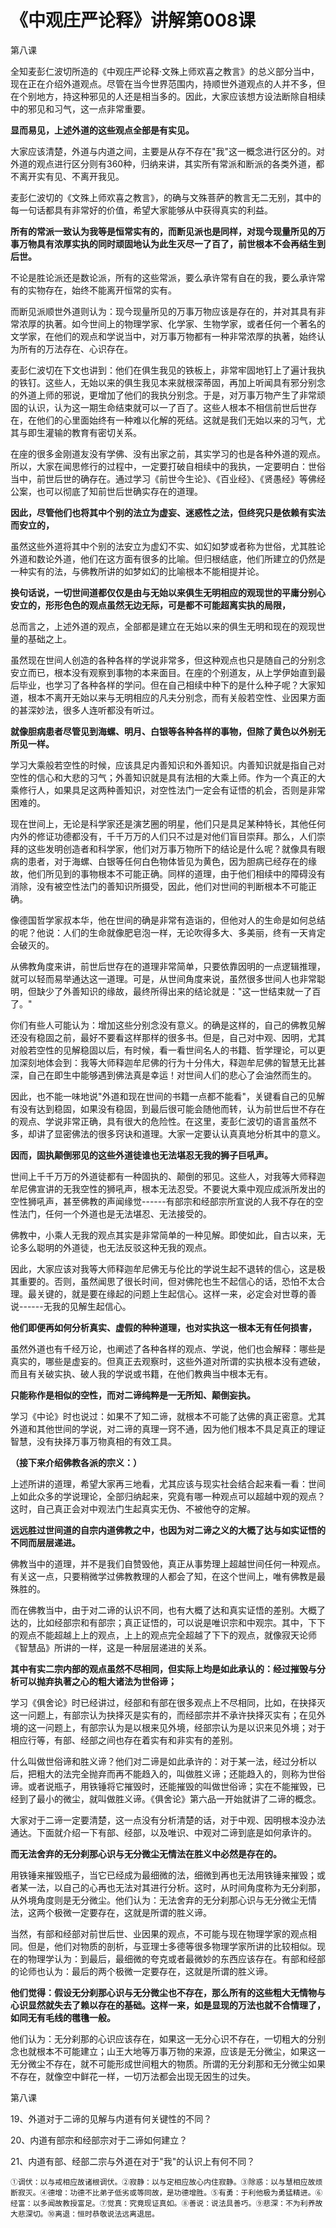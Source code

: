 # 《中观庄严论释》讲解第008课

第八课

全知麦彭仁波切所造的《中观庄严论释·文殊上师欢喜之教言》的总义部分当中，现在正在介绍外道观点。尽管在当今世界范围内，持顺世外道观点的人并不多，但在个别地方，持这种邪见的人还是相当多的。因此，大家应该想方设法断除自相续中的邪见和习气，这一点非常重要。

**显而易见，上述外道的这些观点全部是有实见。**

大家应该清楚，外道与内道之间，主要是从存不存在"我"这一概念进行区分的。对外道的观点进行区分则有360种，归纳来讲，其实所有常派和断派的各类外道，都不离开实有见、不离开我见。

麦彭仁波切的《文殊上师欢喜之教言》，的确与文殊菩萨的教言无二无别，其中的每一句话都具有非常好的价值，希望大家能够从中获得真实的利益。

**所有的常派一致认为我等是恒常实有的，而断见派也是同样，对现今现量所见的万事万物具有浓厚实执的同时顽固地认为此生灭尽一了百了，前世根本不会再结生到后世。**

不论是胜论派还是数论派，所有的这些常派，要么承许常有自在的我，要么承许常有的实物存在，始终不能离开恒常的实有。

而断见派顺世外道则认为：现今现量所见的万事万物应该是存在的，并对其具有非常浓厚的执著。如今世间上的物理学家、化学家、生物学家，或者任何一个著名的文学家，在他们的观点和学说当中，对万事万物都有一种非常浓厚的执著，始终认为所有的万法存在、心识存在。

麦彭仁波切在下文也讲到：他们在俱生我见的铁板上，非常牢固地钉上了遍计我执的铁钉。这些人，无始以来的俱生我见本来就根深蒂固，再加上听闻具有邪分别念的外道上师的邪说，更增加了他们的我执分别念。于是，对万事万物产生了非常顽固的认识，认为这一期生命结束就可以一了百了。这些人根本不相信前世后世存在，在他们的心里面始终有一种难以化解的死结。这就是我们无始以来的习气，尤其与即生灌输的教育有密切关系。

在座的很多金刚道友没有学佛、没有出家之前，其实学习的也是各种外道的观点。所以，大家在闻思修行的过程中，一定要打破自相续中的我执，一定要明白：世俗当中，前世后世的确存在。通过学习《前世今生论》、《百业经》、《贤愚经》等佛经公案，也可以彻底了知前世后世确实存在的道理。

**因此，尽管他们也将其中个别的法立为虚妄、迷惑性之法，但终究只是依赖有实法而安立的，**

虽然这些外道将其中个别的法安立为虚幻不实、如幻如梦或者称为世俗，尤其胜论外道和数论外道，他们在这方面有很多的比喻。但归根结底，他们所建立的仍然是一种实有的法，与佛教所讲的如梦如幻的比喻根本不能相提并论。

**换句话说，一切世间道都仅仅是由与无始以来俱生无明相应的观现世的平庸分别心安立的，形形色色的观点虽然无边无际，可是都不可能超离实执的局限，**

总而言之，上述外道的观点，全部都是建立在无始以来的俱生无明和现在的观现世量的基础之上。

虽然现在世间人创造的各种各样的学说非常多，但这种观点也只是随自己的分别念安立而已，根本没有观察到事物的本来面目。在座的个别道友，从上学伊始直到最后毕业，也学习了各种各样的学问。但在自己相续中种下的是什么种子呢？大家知道，根本不离开无始以来与无明相应的凡夫分别念，而有关般若空性、业因果方面的甚深妙法，很多人连听都没有听过。

**就像胆病患者尽管见到海螺、明月、白银等各种各样的事物，但除了黄色以外别无所见一样。**

学习大乘般若空性的时候，应该具足内善知识和外善知识。内善知识就是指自己对空性的信心和大悲的习气；外善知识就是具有法相的大乘上师。作为一个真正的大乘修行人，如果具足这两种善知识，对空性法门一定会有证悟的机会，否则是非常困难的。

现在世间上，无论是科学家还是演艺圈的明星，他们只是具足某种特长，其他任何内外的修证功德都没有，千千万万的人们只不过是对他们盲目崇拜。那么，人们崇拜的这些发明创造者和科学家，他们对万事万物所下的结论是什么呢？就像具有眼病的患者，对于海螺、白银等任何白色物体皆见为黄色，因为胆病已经存在的缘故，他们所见到的事物根本不可能正确。同样的道理，由于他们相续中的障碍没有消除，没有被空性法门的善知识所摄受，因此，他们对世间的判断根本不可能正确。

像德国哲学家叔本华，他在世间的确是非常有造诣的，但他对人的生命是如何总结的呢？他说：人们的生命就像肥皂泡一样，无论吹得多大、多美丽，终有一天肯定会破灭的。

从佛教角度来讲，前世后世存在的道理非常简单，只要依靠因明的一点逻辑推理，就可以轻而易举通达这一道理。可是，从世间角度来说，虽然很多世间人也非常聪明，但缺少了外善知识的缘故，最终所得出来的结论就是："这一世结束就一了百了。"

你们有些人可能认为：增加这些分别念没有意义。的确是这样的，自己的佛教见解还没有稳固之前，最好不要看这样那样的很多书。但是，自己对中观、因明，尤其对般若空性的见解稳固以后，有时候，看一看世间名人的书籍、哲学理论，可以更加深刻地体会到：我等大师释迦牟尼佛的行为十分伟大，释迦牟尼佛的智慧无比甚深，自己在即生中能够遇到佛法真是幸运！对世间人们的悲心了会油然而生的。

因此，也不能一味地说"外道和现在世间的书籍一点都不能看"，关键看自己的见解有没有达到稳固，如果没有稳固，到最后很可能会随他而转，认为前世后世不存在的观点、学说非常正确，具有很大的危险性。在这里，麦彭仁波切的语言虽然不多，却讲了显密佛法的很多窍诀和道理。大家一定要认认真真地分析其中的意义。

**因而，固执颠倒邪见的这些外道徒谁也无法堪忍无我的狮子巨吼声。**

世间上千千万万的外道徒都有一种固执的、颠倒的邪见。这些人，对我等大师释迦牟尼佛宣讲的无我空性的狮吼声，根本无法忍受。不要说大乘中观应成派所发出的空性狮吼声，甚至佛教的声闻缘觉------有部宗和经部宗所宣说的人我不存在的空性法门，任何一个外道也是无法堪忍、无法接受的。

佛教中，小乘人无我的观点其实是非常简单的一种见解。即使如此，自古以来，无论多么聪明的外道徒，也无法反驳这种无我的观点。

因此，大家应该对我等大师释迦牟尼佛无与伦比的学说生起不退转的信心，这是极其重要的。否则，虽然闻思了很长时间，但对佛陀也生不起信心的话，恐怕不太合理。最关键的，就是要在缘起的问题上生起信心。这样一来，必定会对世尊的善说------无我的见解生起信心。

**他们即便再如何分析真实、虚假的种种道理，也对实执这一根本无有任何损害，**

虽然外道也有千经万论，也阐述了各种各样的观点、学说，他们也会解释：哪些是真实的，哪些是虚妄的。但真正去观察时，这些外道对所谓的实执根本没有遮破，而且有关破实执、破人我的学说或书籍，在他们教典当中根本无有。

**只能称作是相似的空性，而对二谛纯粹是一无所知、颠倒妄执。**

学习《中论》时也说过：如果不了知二谛，就根本不可能了达佛的真正密意。尤其外道和其他世间的学说，对二谛的真理一窍不通，因为他们根本不具足真正的理证智慧，没有抉择万事万物真相的有效工具。

**（接下来介绍佛教各派的宗义：）**

上述所讲的道理，希望大家再三地看，尤其应该与现实社会结合起来看一看：世间上如此众多的学说理论，全部归纳起来，究竟有哪一种观点可以超越中观的观点？这时，自己真正会对中观法门生起真实无伪、不被他夺的定解。

**远远胜过世间道的自宗内道佛教之中，也因为对二谛之义的大概了达与如实证悟的不同而层层递进。**

佛教当中的道理，并不是我们自赞毁他，真正从事势理上超越世间任何一种观点。有关这一点，只要稍微学过佛教教理的人都会了知，在这个世间上，唯有佛教是最殊胜的。

而在佛教当中，由于对二谛的认识不同，也有大概了达和真实证悟的差别。大概了达的，比如经部宗和有部宗；真正证悟的，可以说是唯识宗和中观宗。其中，下下的观点不能超越上上的观点，上上的观点完全超越了下下的观点，就像寂天论师《智慧品》所讲的一样，这是一种层层递进的关系。

**其中有实二宗内部的观点虽然不尽相同，但实际上均是如此承认的：经过摧毁与分析可以抛弃执著之心的粗大诸法为世俗谛；**

学习《俱舍论》时已经讲过，经部和有部在很多观点上不尽相同，比如，在抉择灭这一问题上，有部宗认为抉择灭是实有的，而经部宗并不承许抉择灭实有；在见外境的这一问题上，有部宗认为是以根来见外境，经部宗认为是以识来见外境；对于相应行等，有部、经部之间也存在着实有和非实有的差别。

什么叫做世俗谛和胜义谛？他们对二谛是如此承许的：对于某一法，经过分析以后，把粗大的法完全抛弃而再不能趋入的，叫做胜义谛；还能趋入的，则称为世俗谛。或者说瓶子，用铁锤将它摧毁时，还能摧毁的叫做世俗谛；实在不能摧毁，已经到了最小的微尘，就叫做胜义谛。《俱舍论》第六品一开始就讲了二谛的概念。

大家对于二谛一定要清楚，这一点没有分析清楚的话，对于中观、因明根本没办法通达。下面就介绍一下有部、经部，以及唯识、中观对二谛到底是如何承许的。

**而无法舍弃的无分刹那心识与无分微尘无情法在胜义中必然是存在的。**

用铁锤来摧毁瓶子，当它已经成为最细微的法，细微到再也无法用铁锤来摧毁；或者某一法，以自己的心再也无法对其进行分析。这时，从时间角度称为无分刹那，从外境角度则是无分微尘。他们认为：无法舍弃的无分刹那心识与无分微尘无情法，这两个极微一定要存在，这就是所谓的胜义谛。

当然，有部和经部对前世后世、业因果的观点，不可能与现在物理学家的观点相同。但是，他们对物质的剖析，与亚理士多德等很多物理学家所讲的比较相似。现在的物理学认为：到最后，最细微的夸克或者最微妙的东西应该存在。有部和经部的论师也认为：最后的两个极微一定要存在，这就是所谓的胜义谛。

**他们觉得：假设无分刹那心识与无分微尘也不存在，那么所有的这些粗大无情物与心识显然就失去了赖以存在的基础。这样一来，如是显现的万法也就不合情理了，如同无有毛线的氆氇一般。**

他们认为：无分刹那的心识应该存在，如果这一无分心识不存在，一切粗大的分别念也就根本不可能建立；山王大地等万事万物的来源，应该是无分微尘，如果这一无分微尘不存在，就不可能形成世间粗大的物质。所谓的无分刹那和无分微尘如果不存在，就像空中鲜花一样，一切万法都会出现无因生的过失。

第八课

19、外道对于二谛的见解与内道有何关键性的不同？

20、内道有部宗和经部宗对于二谛如何建立？

21、内道有部、经部二宗与外道在对于"我"的认识上有何不同？

```text
①调伏：以与戒相应故诸根调伏。②寂静：以与定相应故心内住寂静。③除惑：以与慧相应故烦断寂灭。④德增：功德不比弟子低劣或等同故，是功德增胜。⑤有勇：于利他极为勇猛精进。⑥经富：以多闻故教授富足。⑦觉真：究竟现证真如。⑧善说：说法具善巧。⑨悲深：不为利养故大悲深切。⑩离退：恒时恭敬说法远离退屈。
```

